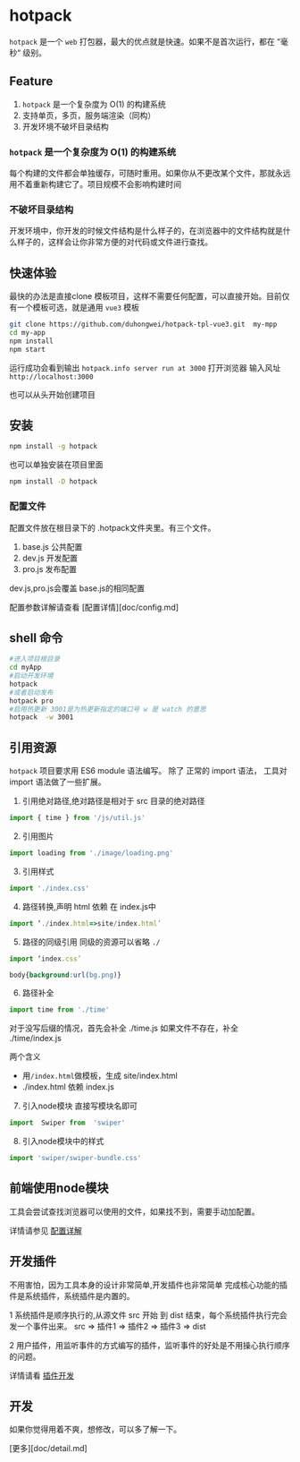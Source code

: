 # hotpack
`hotpack` 是一个 `web` 打包器，最大的优点就是快速。如果不是首次运行，都在 “毫秒“ 级别。
## Feature

1. `hotpack` 是一个复杂度为 O(1) 的构建系统
2. 支持单页，多页，服务端渲染（同构）
3. 开发环境不破坏目录结构

### `hotpack` 是一个复杂度为 O(1) 的构建系统
每个构建的文件都会单独缓存，可随时重用。如果你从不更改某个文件，那就永远用不着重新构建它了。项目规模不会影响构建时间

### 不破坏目录结构
开发环境中，你开发的时候文件结构是什么样子的，在浏览器中的文件结构就是什么样子的，这样会让你非常方便的对代码或文件进行查找。

## 快速体验
最快的办法是直接clone 模板项目，这样不需要任何配置，可以直接开始。目前仅有一个模板可选，就是通用 `vue3` 模板
```bash
git clone https://github.com/duhongwei/hotpack-tpl-vue3.git  my-mpp
cd my-app
npm install 
npm start 
```
运行成功会看到输出 `hotpack.info server run at 3000`
打开浏览器 输入风址 `http://localhost:3000`

也可以从头开始创建项目
## 安装
```bash
npm install -g hotpack
```
也可以单独安装在项目里面
```bash
npm install -D hotpack
```
### 配置文件
配置文件放在根目录下的 .hotpack文件夹里。有三个文件。

1. base.js 公共配置
2. dev.js 开发配置
3. pro.js 发布配置

dev.js,pro.js会覆盖 base.js的相同配置

配置参数详解请查看 [配置详情][doc/config.md]

## shell 命令
```bash
#进入项目根目录
cd myApp
#启动开发环境
hotpack
#或者启动发布
hotpack pro
#启用热更新 3001是为热更新指定的端口号 w 是 watch 的意思
hotpack  -w 3001
```

## 引用资源
`hotpack` 项目要求用 ES6 module 语法编写。
除了 正常的 import 语法， 工具对 import 语法做了一些扩展。

1. 引用绝对路径,绝对路径是相对于 src 目录的绝对路径
```js
import { time } from '/js/util.js'
```
2. 引用图片
```js
import loading from './image/loading.png'
```
3. 引用样式
```js
import './index.css'
```
4. 路径转换,声明 html 依赖
在 index.js中
```js
import ‘./index.html=>site/index.html’
```
5. 路径的同级引用
同级的资源可以省略 `./`
```js
import ‘index.css’
```
```css
body{background:url(bg.png)}
```
6. 路径补全
```js
import time from './time'
```
对于没写后缀的情况，首先会补全 ./time.js 如果文件不存在，补全 ./time/index.js

两个含义
- 用`/index.html`做模板，生成 site/index.html
- ./index.html 依赖 index.js

7. 引入node模块
直接写模块名即可
```js
import  Swiper from  'swiper'
```
8. 引入node模块中的样式
```js
import 'swiper/swiper-bundle.css'
```
## 前端使用node模块
工具会尝试查找浏览器可以使用的文件，如果找不到，需要手动加配置。

详情请参见 [配置详解](doc/config.md)

## 开发插件
不用害怕，因为工具本身的设计非常简单,开发插件也非常简单
完成核心功能的插件是系统插件，系统插件是内置的。

1 系统插件是顺序执行的,从源文件  src 开始 到 dist 结束，每个系统插件执行完会发一个事件出来。
src => 插件1 =>  插件2 =>  插件3 => dist

2 用户插件，用监听事件的方式编写的插件，监听事件的好处是不用操心执行顺序的问题。

详情请看 [插件开发](doc/plugin.md)

## 开发
如果你觉得用着不爽，想修改，可以多了解一下。

[更多][doc/detail.md]